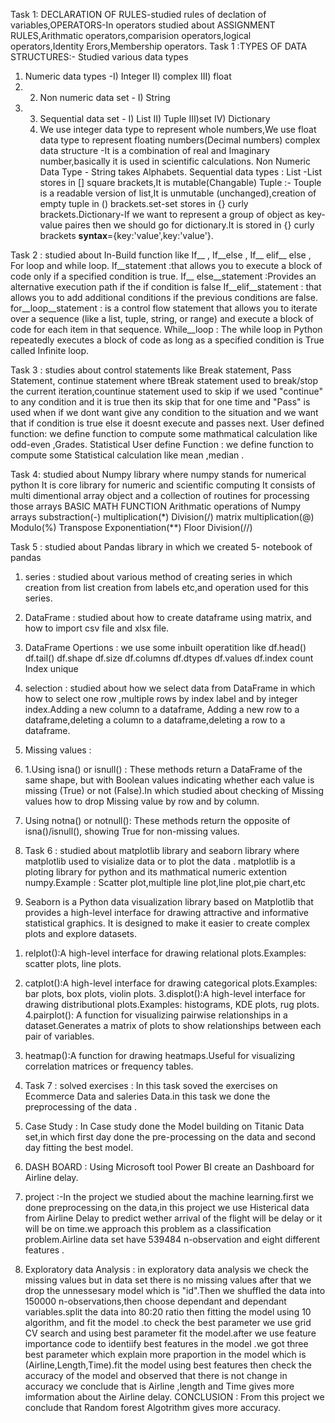 Task 1: DECLARATION OF RULES-studied rules of declation of variables,OPERATORS-In operators studied about ASSIGNMENT RULES,Arithmatic operators,comparision operators,logical operators,Identity Erors,Membership operators.
Task 1 :TYPES OF DATA STRUCTURES:- Studied various data types 
 1. Numeric data types -I) Integer  II) complex  III)  float
 2.   2. Non numeric data set  - I) String
 3. 3. Sequential data set   -  I) List  II)  Tuple   III)set  IV) Dictionary
    4. We use integer data type to represent whole numbers,We use float data type to represent floating numbers(Decimal numbers)        complex data structure -It is a combination of real and Imaginary number,basically it is used in scientific calculations.        Non Numeric Data Type - String takes Alphabets. Sequential  data types : List -List stores in [] square brackets,It is mutable(Changable)  Tuple :- Touple is a readable version of list,It is unmutable (unchanged),creation of empty tuple in () brackets.set-set stores in {} curly brackets.Dictionary-If we want to represent a group of object as key-value paires then we should go for dictionary.It is stored in {} curly brackets **syntax**={key:'value',key:'value'}.
    
Task 2 : studied about In-Build function like If__ , If__else , If__ elif__ else , For loop and while loop.
If__statement  :that allows you to execute a block of code only if a specified condition is true. 
If__ else__statement :Provides an alternative execution path if the if condition is false
If__elif__statement  : that allows you to add additional conditions if the previous conditions are false.
for__loop__statement  : is a control flow statement that allows you to iterate over a sequence (like a list, tuple, string, or range) and execute a block of code for each item in that sequence.
While__loop : The while loop in Python repeatedly executes a block of code as long as a specified condition is True called Infinite loop.

Task 3 : studies about control statements like Break statement, Pass Statement, continue statement where tBreak statement used to break/stop the current iteration,countinue statement used to skip if we used "continue" to any condition and it is true then its skip that for one time and "Pass" is used when if we dont want give any condition to the situation and we want that if condition is true else it doesnt execute and passes next.
User defined function: we define function to compute some mathmatical calculation like odd-even ,Grades.
Statistical User define Function : we define function to compute some Statistical  calculation  like mean ,median .

Task 4: studied about Numpy library where 
 numpy stands for numerical python
 It is core library for numeric and scientific computing
 It consists of multi dimentional array object and a collection of routines for processing those arrays
 BASIC MATH FUNCTION
Arithmatic operations of Numpy arrays
substraction(-)
multiplication(*)
Division(/)
 matrix multiplication(@)
 Modulo(%)
 Transpose
Exponentiation(**)
 Floor Division(//)

 Task 5 : studied about Pandas library in which we created 5- notebook of pandas
1) series : studied  about various method of creating series in which creation from list creation from labels etc,and operation used for this series.
2) DataFrame : studied about how to create dataframe using matrix, and how to import csv file and xlsx file.
3) DataFrame Opertions :  we use some inbuilt operatition like 
df.head()
df.tail()
 df.shape
df.size
 df.columns
 df.dtypes
df.values
 df.index
 count
Index
unique
4) selection : studied about how we select data from DataFrame in which how to select one row ,multiple rows by index label and by integer index.Adding a new column to a dataframe, Adding a new row to a dataframe,deleting a  column to a dataframe,deleting a row to a dataframe.
5) Missing values :
6)  1.Using isna() or isnull() : These methods return a DataFrame of the same shape, but with Boolean values indicating whether each value is missing (True) or not (False).In which studied about checking of Missing values how to drop Missing value  by row and by column.
7)  Using notna() or notnull(): These methods return the opposite of isna()/isnull(), showing True for non-missing values.

8) Task 6 :  studied about matplotlib library and seaborn library where matplotlib used to visialize data or to plot the data . matplotlib is a ploting library for python and its mathmatical numeric extention numpy.Example  : Scatter plot,multiple line plot,line plot,pie chart,etc
9) Seaborn is a Python data visualization library based on Matplotlib that provides a high-level interface for drawing attractive and informative statistical graphics. It is designed to make it easier to create complex plots and explore datasets.
1. relplot():A high-level interface for drawing relational plots.Examples: scatter plots, line plots.
2. catplot():A high-level interface for drawing categorical plots.Examples: bar plots, box plots, violin plots.
3.displot():A high-level interface for drawing distributional plots.Examples: histograms, KDE plots, rug plots.
4.pairplot(): A function for visualizing pairwise relationships in a dataset.Generates a matrix of plots to show relationships between each pair of variables.
5. heatmap():A function for drawing heatmaps.Useful for visualizing correlation matrices or frequency tables.

6. Task 7 : solved exercises : In this task soved the exercises on Ecommerce Data and saleries Data.in this task we done the preprocessing of the data .
7. Case Study : In Case study done the Model building on Titanic Data set,in which first day done  the pre-processing on the data and second day fitting the best  model.
8. DASH BOARD : Using Microsoft tool Power BI create an Dashboard for Airline delay.
9. project  :-In the project we studied about the machine learning.first we done preprocessing on the data,in this project we use Histerical data from Airline Delay to predict wether arrival of the flight will be delay or it will be on time.we approach this problem  as a classification problem.Airline data set have 539484 n-observation and eight different features .
10. Exploratory data Analysis : in exploratory data analysis we check the missing values but in data set there is no missing values after that we drop the unnessesary model which is "id".Then we shuffled the data into 150000 n-observations,then choose dependant and dependant variables.split the data into 80:20 ratio then fitting the model using 10 algorithm, and fit the model .to check the best parameter we use grid CV search and using best parameter fit the model.after we use feature importance code to identiify best features in the model .we got three best parameter which explain more praportion in the model which is (Airline,Length,Time).fit the  model using best features then check the accuracy of the model and observed that there is not change in accuracy we  conclude that is  Airline ,length and Time gives more imformation about the Airline delay.
CONCLUSION : From this project we conclude that Random forest Algotrithm gives more accuracy.
 
    




